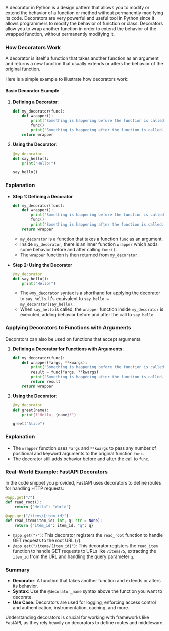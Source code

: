 A decorator in Python is a design pattern that allows you to modify or extend the behavior of a function or method without permanently modifying its code. Decorators are very powerful and useful tool in Python since it allows programmers to modify the behavior of function or class. Decorators allow you to wrap another function in order to extend the behavior of the wrapped function, without permanently modifying it.

### How Decorators Work

A decorator is itself a function that takes another function as an argument and returns a new function that usually extends or alters the behavior of the original function. 

Here is a simple example to illustrate how decorators work:

#### Basic Decorator Example

1. **Defining a Decorator**:
    ```python
    def my_decorator(func):
        def wrapper():
            print("Something is happening before the function is called.")
            func()
            print("Something is happening after the function is called.")
        return wrapper
    ```

2. **Using the Decorator**:
    ```python
    @my_decorator
    def say_hello():
        print("Hello!")

    say_hello()
    ```

### Explanation

- **Step 1: Defining a Decorator**

  ```python
  def my_decorator(func):
      def wrapper():
          print("Something is happening before the function is called.")
          func()
          print("Something is happening after the function is called.")
      return wrapper
  ```

  - `my_decorator` is a function that takes a function `func` as an argument.
  - Inside `my_decorator`, there is an inner function `wrapper` which adds some behavior before and after calling `func()`.
  - The `wrapper` function is then returned from `my_decorator`.

- **Step 2: Using the Decorator**

  ```python
  @my_decorator
  def say_hello():
      print("Hello!")
  ```

  - The `@my_decorator` syntax is a shorthand for applying the decorator to `say_hello`. It's equivalent to `say_hello = my_decorator(say_hello)`.
  - When `say_hello` is called, the `wrapper` function inside `my_decorator` is executed, adding behavior before and after the call to `say_hello`.

### Applying Decorators to Functions with Arguments

Decorators can also be used on functions that accept arguments:

1. **Defining a Decorator for Functions with Arguments**:
    ```python
    def my_decorator(func):
        def wrapper(*args, **kwargs):
            print("Something is happening before the function is called.")
            result = func(*args, **kwargs)
            print("Something is happening after the function is called.")
            return result
        return wrapper
    ```

2. **Using the Decorator**:
    ```python
    @my_decorator
    def greet(name):
        print(f"Hello, {name}!")

    greet("Alice")
    ```

### Explanation

- The `wrapper` function uses `*args` and `**kwargs` to pass any number of positional and keyword arguments to the original function `func`.
- The decorator still adds behavior before and after the call to `func`.

### Real-World Example: FastAPI Decorators

In the code snippet you provided, FastAPI uses decorators to define routes for handling HTTP requests:

```python
@app.get("/")
def read_root():
    return {"Hello": "World"}

@app.get("/items/{item_id}")
def read_item(item_id: int, q: str = None):
    return {"item_id": item_id, "q": q}
```

- `@app.get("/")`: This decorator registers the `read_root` function to handle GET requests to the root URL (`/`).
- `@app.get("/items/{item_id}")`: This decorator registers the `read_item` function to handle GET requests to URLs like `/items/5`, extracting the `item_id` from the URL and handling the query parameter `q`.

### Summary

- **Decorator**: A function that takes another function and extends or alters its behavior.
- **Syntax**: Use the `@decorator_name` syntax above the function you want to decorate.
- **Use Case**: Decorators are used for logging, enforcing access control and authentication, instrumentation, caching, and more.

Understanding decorators is crucial for working with frameworks like FastAPI, as they rely heavily on decorators to define routes and middleware.
